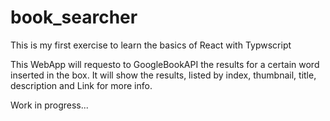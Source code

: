 # book_searcher

This is my first exercise to learn the basics of React with Typwscript

This WebApp will requesto to GoogleBookAPI the results for a certain word inserted in the box.
It will show the results, listed by index, thumbnail, title, description and Link for more info.

Work in progress...

